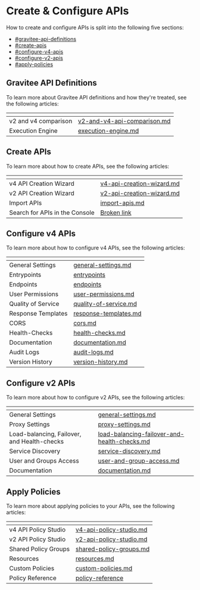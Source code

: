 # Create & Configure APIs

How to create and configure APIs is split into the following five sections:

* [#gravitee-api-definitions](./#gravitee-api-definitions "mention")
* [#create-apis](./#create-apis "mention")
* [#configure-v4-apis](./#configure-v4-apis "mention")
* [#configure-v2-apis](./#configure-v2-apis "mention")
* [#apply-policies](./#apply-policies "mention")

## Gravitee API Definitions

To learn more about Gravitee API definitions and how they're treated, see the following articles:&#x20;

<table data-view="cards"><thead><tr><th></th><th data-hidden data-card-target data-type="content-ref"></th></tr></thead><tbody><tr><td>v2 and v4 comparison </td><td><a href="gravitee-api-definitions/v2-and-v4-api-comparison.md">v2-and-v4-api-comparison.md</a></td></tr><tr><td>Execution Engine </td><td><a href="gravitee-api-definitions/execution-engine.md">execution-engine.md</a></td></tr></tbody></table>

## Create APIs

To learn more about how to create APIs, see the following articles:

<table data-view="cards"><thead><tr><th></th><th data-hidden data-card-target data-type="content-ref"></th></tr></thead><tbody><tr><td>v4 API Creation Wizard</td><td><a href="create-apis/v4-api-creation-wizard.md">v4-api-creation-wizard.md</a></td></tr><tr><td>v2 API Creation Wizard</td><td><a href="create-apis/v2-api-creation-wizard.md">v2-api-creation-wizard.md</a></td></tr><tr><td>Import APIs</td><td><a href="create-apis/import-apis.md">import-apis.md</a></td></tr><tr><td>Search for APIs in the Console</td><td><a href="broken-reference">Broken link</a></td></tr></tbody></table>

## Configure v4 APIs

To learn more about how to configure v4 APIs, see the following articles:&#x20;

<table data-view="cards"><thead><tr><th></th><th data-hidden data-card-target data-type="content-ref"></th></tr></thead><tbody><tr><td>General Settings</td><td><a href="configure-v4-apis/general-settings.md">general-settings.md</a></td></tr><tr><td>Entrypoints</td><td><a href="configure-v4-apis/entrypoints/">entrypoints</a></td></tr><tr><td>Endpoints</td><td><a href="configure-v4-apis/endpoints/">endpoints</a></td></tr><tr><td>User Permissions</td><td><a href="configure-v4-apis/user-permissions.md">user-permissions.md</a></td></tr><tr><td>Quality of Service</td><td><a href="configure-v4-apis/quality-of-service.md">quality-of-service.md</a></td></tr><tr><td>Response Templates</td><td><a href="configure-v4-apis/response-templates.md">response-templates.md</a></td></tr><tr><td>CORS</td><td><a href="configure-v4-apis/cors.md">cors.md</a></td></tr><tr><td>Health-Checks</td><td><a href="configure-v4-apis/health-checks.md">health-checks.md</a></td></tr><tr><td>Documentation</td><td><a href="configure-v4-apis/documentation.md">documentation.md</a></td></tr><tr><td>Audit Logs</td><td><a href="configure-v4-apis/audit-logs.md">audit-logs.md</a></td></tr><tr><td>Version History</td><td><a href="configure-v4-apis/version-history.md">version-history.md</a></td></tr></tbody></table>

## Configure v2 APIs

To learn more about how to configure v2 APIs, see the following articles:

<table data-view="cards"><thead><tr><th></th><th data-hidden data-card-target data-type="content-ref"></th></tr></thead><tbody><tr><td>General Settings</td><td><a href="configure-v2-apis/general-settings.md">general-settings.md</a></td></tr><tr><td>Proxy Settings</td><td><a href="configure-v2-apis/proxy-settings.md">proxy-settings.md</a></td></tr><tr><td>Load-balancing, Failover, and Health-checks</td><td><a href="configure-v2-apis/load-balancing-failover-and-health-checks.md">load-balancing-failover-and-health-checks.md</a></td></tr><tr><td>Service Discovery </td><td><a href="configure-v2-apis/service-discovery.md">service-discovery.md</a></td></tr><tr><td>User and Groups Access</td><td><a href="configure-v2-apis/user-and-group-access.md">user-and-group-access.md</a></td></tr><tr><td>Documentation</td><td><a href="configure-v2-apis/documentation.md">documentation.md</a></td></tr></tbody></table>

## Apply Policies

To learn more about applying policies to your APIs, see the following articles:&#x20;

<table data-view="cards"><thead><tr><th></th><th data-hidden data-card-target data-type="content-ref"></th></tr></thead><tbody><tr><td>v4 API Policy Studio</td><td><a href="apply-policies/v4-api-policy-studio.md">v4-api-policy-studio.md</a></td></tr><tr><td>v2 API Policy Studio</td><td><a href="apply-policies/v2-api-policy-studio.md">v2-api-policy-studio.md</a></td></tr><tr><td>Shared Policy Groups</td><td><a href="apply-policies/shared-policy-groups.md">shared-policy-groups.md</a></td></tr><tr><td>Resources</td><td><a href="apply-policies/resources.md">resources.md</a></td></tr><tr><td>Custom Policies </td><td><a href="apply-policies/custom-policies.md">custom-policies.md</a></td></tr><tr><td>Policy Reference</td><td><a href="apply-policies/policy-reference/">policy-reference</a></td></tr></tbody></table>
